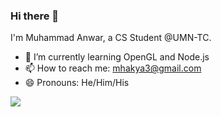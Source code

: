### Hi there 👋

I'm Muhammad Anwar, a CS Student @UMN-TC.

- 🌱 I’m currently learning OpenGL and Node.js
- 📫 How to reach me: mhakya3@gmail.com
- 😄 Pronouns: He/Him/His

<img class="fit-picture" src="https://github-readme-stats.vercel.app/api/top-langs/?username=anwarwx&layout=compact">

<!--
**anwarwx/anwarwx** is a ✨ _special_ ✨ repository because its `README.md` (this file) appears on your GitHub profile.

Here are some ideas to get you started:

- 🔭 I’m currently working on ...
- 🌱 I’m currently learning ...
- 👯 I’m looking to collaborate on ...
- 🤔 I’m looking for help with ...
- 💬 Ask me about ...
- 📫 How to reach me: ...
- 😄 Pronouns: ...
- ⚡ Fun fact: ...
-->

